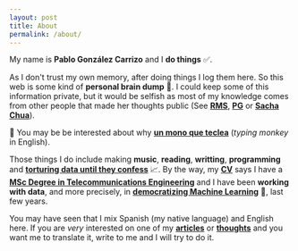 ```yaml
---
layout: post
title: About
permalink: /about/
---
```


My name is **Pablo González Carrizo** and I **do things** ✅.

As I don't trust my own memory, after doing things I log them here. So
this web is some kind of **personal brain dump** 🧠. I could keep some
of this information private, but it would be selfish as most of my
knowledge comes from other people that made her thoughts public (See
[**RMS**](https://stallman.org/), [**PG**](http://www.paulgraham.com/)
or [**Sacha Chua**](https://sachachua.com/blog/)).

🐒 You may be be interested about why [**un mono que
teclea**](https://en.wikipedia.org/wiki/Infinite_monkey_theorem)
(*typing monkey* in English).

Those things I do include making **music**, **reading**,
**writting**, **programming** and **[torturing data until they
confess](https://en.wiktionary.org/wiki/if_you_torture_the_data_long_enough,_it_will_confess_to_anything)**
📈. By the way, my **[CV](../assets/CV.pdf)** says I have a **[MSc Degree
in Telecommunications
Engineering](http://www.upv.es/titulaciones/MUITEL/index-en.html)**
and I have been **working with data**, and more precisely, in
**[democratizing Machine Learning](https://bigml.com/)** 🤖, last few
years.

You may have seen that I mix Spanish (my native language) and English
here. If you are *very* interested on one of my
[**articles**](../#blog) or [**thoughts**](../notes) and you want me
to translate it, write to me and I will try to do it.
